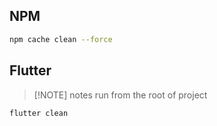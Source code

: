 ## NPM 

```bash
npm cache clean --force
```

## Flutter

>[!NOTE] notes
> run from the root of project

```bash
flutter clean
```
